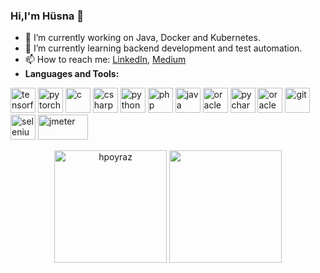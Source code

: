 ### Hi,I'm Hüsna 👋

- 🔭 I’m currently working on Java, Docker and Kubernetes.
- 🌱 I’m currently learning backend development and test automation.
- 📫 How to reach me: <a href = "https://www.linkedin.com/in/h%C3%BCsna-poyraz/">LinkedIn</a>, <a href = "https://medium.com/@husnapoyraz88">Medium</a>
- **Languages and Tools:**
 <p align="left">
 <img src="https://www.vectorlogo.zone/logos/tensorflow/tensorflow-icon.svg" alt="tensorflow" width="40" height="40"/>
 <img src="https://www.vectorlogo.zone/logos/pytorch/pytorch-icon.svg" alt="pytorch" width="40" height="40"/>
 <img src="https://icongr.am/devicon/c-original.svg?size=128&color=currentColor" alt="c" width="40" height="40"/>
 <img src="https://icongr.am/devicon/csharp-original.svg?size=128&color=currentColor" alt="csharp" width="40" height="40"/>
 <img src="https://icongr.am/devicon/python-original.svg?size=128&color=currentColor" alt="python" width="40" height="40"/>
 <img src="https://icongr.am/devicon/php-original.svg?size=128&color=currentColor" alt="php" width="40" height="40"/>
 <img src="https://icongr.am/devicon/java-original.svg?size=128&color=currentColor" alt="java" width="40" height="40"/>
 <img src="https://icongr.am/devicon/oracle-original.svg?size=128&color=currentColor" alt="oracle" width="40" height="40"/>  
 <img src="https://icongr.am/devicon/pycharm-original-wordmark.svg?size=128&color=currentColor" alt="pycharm" width="40" height="40"/>
 <img src="https://icongr.am/devicon/oracle-original.svg?size=128&color=currentColor" alt="oracle" width="40" height="40"/>
 <img src="https://icongr.am/devicon/git-original.svg?size=128&color=currentColor" alt="git" width="40" height="40"/>
 <img src="https://raw.githubusercontent.com/detain/svg-logos/780f25886640cef088af994181646db2f6b1a3f8/svg/selenium-logo.svg" alt="selenium" width="40" height="40"/>
 <img src="https://user-images.githubusercontent.com/75911392/182019236-6a5fba18-f791-4a17-a737-e407ae54f131.png" alt="jmeter" width="80" height="40"/>
</p>

<p align="center">
 <img height='180px' src="https://github-readme-stats.vercel.app/api?username=Husna-POYRAZ&show_icons=true&theme=great-gatsby" alt="hpoyraz" />
<img align="" height='180px' src="https://github-readme-stats.vercel.app/api/top-langs/?username=Husna-POYRAZ&hide_title=false&layout=compact&theme=gotham&count_private=true" />
</p>



